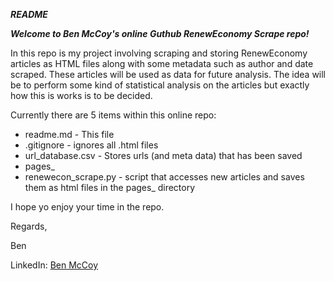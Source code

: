 ***README***

***Welcome to Ben McCoy's online Guthub RenewEconomy Scrape repo!***

In this repo is my project involving scraping and storing RenewEconomy articles
as HTML files along with some metadata such as author and date scraped. These
articles will be used as data for future analysis. The idea will be to perform
some kind of statistical analysis on the articles but exactly how this is works
is to be decided.

Currently there are 5 items within this online repo:
- readme.md - This file
- .gitignore - ignores all .html files
- url_database.csv - Stores urls (and meta data) that has been saved
- pages_
- renewecon_scrape.py - script that accesses new articles and saves them as
html files in the pages_ directory

I hope yo enjoy your time in the repo.

Regards,

Ben

LinkedIn: [Ben McCoy](https://www.linkedin.com/in/benjamin-mccoy-68005b125/)
